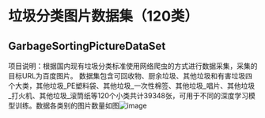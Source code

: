 # 垃圾分类图片数据集（120类）
## GarbageSortingPictureDataSet
项目说明：根据国内现有垃圾分类标准使用网络爬虫的方式进行数据采集，采集的目标URL为百度图片。
数据集包含可回收物、厨余垃圾、其他垃圾和有害垃圾四个大类，其他垃圾_PE塑料袋、其他垃圾_一次性棉签、其他垃圾_唱片、其他垃圾_打火机、其他垃圾_滚筒纸等120个小类共计39348张，可用于不同的深度学习模型训练。数据各类别的图片数量如图![image](https://user-images.githubusercontent.com/131667281/234495204-97142548-b47f-4027-84d2-ade5be62bafa.png)

